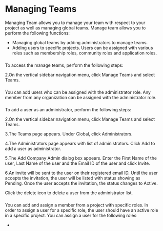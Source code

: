 # Managing Teams

Managing Team allows you to manage your team with respect to your project as well as managing global teams. Manage team allows you to perform the following functions:

* Managing global teams by adding administrators to manage teams.
* Adding users to specific projects. Users can be assigned with various roles such as membership roles, community roles and application roles.

###  <a href="accessing-manage-teams" id="accessing-manage-teams"></a>

To access the manage teams, perform the following steps:

2.On the vertical sidebar navigation menu, click Manage Teams and select Teams.

###  <a href="managing-global-team" id="managing-global-team"></a>

You can add users who can be assigned with the administrator role. Any member from any organization can be assigned with the administrator role.

###  <a href="adding-an-user-as-administrator" id="adding-an-user-as-administrator"></a>

To add a user as an administrator, perform the following steps:

2.On the vertical sidebar navigation menu, click Manage Teams and select Teams.

3.The Teams page appears. Under Global, click Administrators.

4.The Administrators page appears with list of administrators. Click Add to add a user as administrator.

5.The Add Company Admin dialog box appears. Enter the First Name of the user, Last Name of the user and the Email ID of the user and click Invite.

6.An invite will be sent to the user on their registered email ID. Until the user accepts the invitation, the user will be listed with status showing as Pending. Once the user accepts the invitation, the status changes to Active.

Click the delete icon to delete a user from the administrator list.

###  <a href="managing-project-specific-teams" id="managing-project-specific-teams"></a>

You can add and assign a member from a project with specific roles. In order to assign a user for a specific role, the user should have an active role in a specific project. You can assign a user for the following roles:

*

###  <a href="assigning-an-user-for-membership-role" id="assigning-an-user-for-membership-role"></a>

###  <a href="assigning-an-user-for-application-role" id="assigning-an-user-for-application-role"></a>
